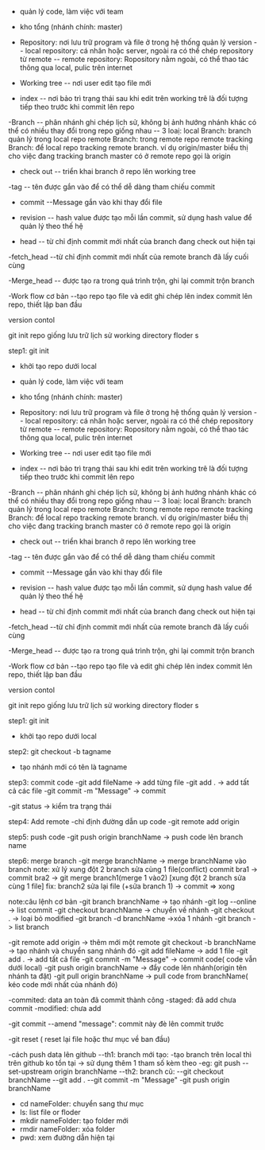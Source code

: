 <!-- git là gì? -->
- quản lý code, làm việc với team

<!-- git flow -->
- kho tổng (nhánh chính: master)

<!-- một số thuật ngữ -->
- Repository: nơi lưu trữ program và file ở trong hệ thống quản lý version 
-- local repository: 
    cá nhân hoặc server, ngoài ra có thể chép repository từ remote
-- remote repository:
    Ropository nằm ngoài, có thể thao tác thông qua local, pulic trên internet

- Working tree
-- nơi user edit tạo file mới

- index
-- nơi bảo trì trạng thái sau khi edit trên working trê là đối tượng tiếp theo trước khi commit lên repo

-Branch
-- phân nhánh ghi chép lịch sử, không bị ảnh hướng nhánh khác có thể có nhiều thay đổi trong repo giống nhau
-- 3 loaị:
    local Branch: branch quản lý trong local repo
    remote Branch: trong remote repo
    remote tracking Branch: để local repo tracking remote branch. ví dụ origin/master biểu thị cho việc đang tracking branch master có ở remote repo gọi là origin

- check out 
-- triển khai branch ở repo lên working tree

-tag
-- tên được gắn vào để có thể dễ dàng tham chiếu commit

- commit
--Message gắn vào khi thay đổi file 

- revision
-- hash value được tạo mỗi lần commit, sử dụng hash value để quản lý theo thế hệ

- head
-- từ chỉ định commit mới nhất của branch đang check out hiện tại

-fetch_head
--từ chỉ định commit mới nhất của remote branch đã lấy cuối cùng

-Merge_head
-- được tạo ra trong quá trình trộn, ghi lại commit trộn branch

-Work flow cơ bản
--tạo repo tạo file và edit ghi chép lên index commit lên repo, thiết lập ban đầu

version contol

git init
repo giống lưu trữ lịch sử
working directory floder
s

step1: git init
- khởi tạo repo dưới local
<!-- git là gì? -->
- quản lý code, làm việc với team

<!-- git flow -->
- kho tổng (nhánh chính: master)

<!-- một số thuật ngữ -->
- Repository: nơi lưu trữ program và file ở trong hệ thống quản lý version 
-- local repository: 
    cá nhân hoặc server, ngoài ra có thể chép repository từ remote
-- remote repository:
    Ropository nằm ngoài, có thể thao tác thông qua local, pulic trên internet

- Working tree
-- nơi user edit tạo file mới

- index
-- nơi bảo trì trạng thái sau khi edit trên working trê là đối tượng tiếp theo trước khi commit lên repo

-Branch
-- phân nhánh ghi chép lịch sử, không bị ảnh hướng nhánh khác có thể có nhiều thay đổi trong repo giống nhau
-- 3 loaị:
    local Branch: branch quản lý trong local repo
    remote Branch: trong remote repo
    remote tracking Branch: để local repo tracking remote branch. ví dụ origin/master biểu thị cho việc đang tracking branch master có ở remote repo gọi là origin

- check out 
-- triển khai branch ở repo lên working tree

-tag
-- tên được gắn vào để có thể dễ dàng tham chiếu commit

- commit
--Message gắn vào khi thay đổi file 

- revision
-- hash value được tạo mỗi lần commit, sử dụng hash value để quản lý theo thế hệ

- head
-- từ chỉ định commit mới nhất của branch đang check out hiện tại

-fetch_head
--từ chỉ định commit mới nhất của remote branch đã lấy cuối cùng

-Merge_head
-- được tạo ra trong quá trình trộn, ghi lại commit trộn branch

-Work flow cơ bản
--tạo repo tạo file và edit ghi chép lên index commit lên repo, thiết lập ban đầu

version contol

git init
repo giống lưu trữ lịch sử
working directory floder
s

step1: git init
- khởi tạo repo dưới local

step2: git checkout -b tagname
- tạo nhánh mới có tên là tagname

step3: commit code
-git add fileName -> add từng file
-git add . -> add tất cả các file
-git commit -m "Message" -> commit

-git status -> kiểm tra trạng thái


step4: Add remote
-chỉ định đường dẫn up code 
-git remote add origin <linkRemote>

step5: push code
-git push origin branchName -> push code lên branch name

step6: merge branch
-git merge branchName -> merge branchName vào branch
note: xử lý xung đột 2 branch sửa cùng 1 file(conflict)
commit bra1 -> commit bra2 -> git merge branch1(merge 1 vào2) [xung đột 2 branch sửa cùng 1 file]
fix: branch2 sửa lại file (+sửa branch 1) -> commit => xong

note:câu lệnh cơ bản
-git branch branchName -> tạo nhánh
-git log --online -> list commit
-git checkout branchName -> chuyển về nhánh
-git checkout . -> loại bỏ modified
-git branch -d branchName ->xóa 1 nhánh 
-git branch -> list branch
<!-- step by step start project -->
-git remote add origin <linkRemote> -> thêm mới một remote
git checkout -b branchName -> tạo nhánh và chuyển sang nhánh đó
-git add fileName -> add 1 file
-git add . -> add tất cả file
-git commit -m "Message" -> commit code( code vẫn dưới local)
-git push origin branchName -> đẩy code lên nhánh(origin tên nhánh ta đặt)
-git pull origin branchName -> pull code from branchName( kéo code mới nhất của nhánh đó)

<!-- git có 3 trạng thái -->
-commited: data an toàn đã commit thành công
-staged: đã add chưa commit
-modified: chưa add

-git commit --amend "message": commit này đè lên commit trước
<!-- loại bỏ file đưa vào staged -->
-git reset ( reset lại file hoặc thư mục về ban đầu)
<!-- --------------------------------- -->
-cách push data lên github
--th1: branch mới tạo:
    -tạo branch trên local thì trên github ko tồn tại -> sử dụng thêm 1 tham số kèm theo
    -eg: git push --set-upstream origin branchName
--th2: branch cũ:
    --git checkout branchName
    --git add .
    --git commit -m "Message"
    -git push origin branchName

<!-- git: thao tác với thư mục -->
- cd nameFolder: chuyển sang thư mục
- ls: list file or floder
- mkdir nameFolder: tạo folder mới
- rmdir nameFolder: xóa folder
- pwd: xem đường dẫn hiện tại
